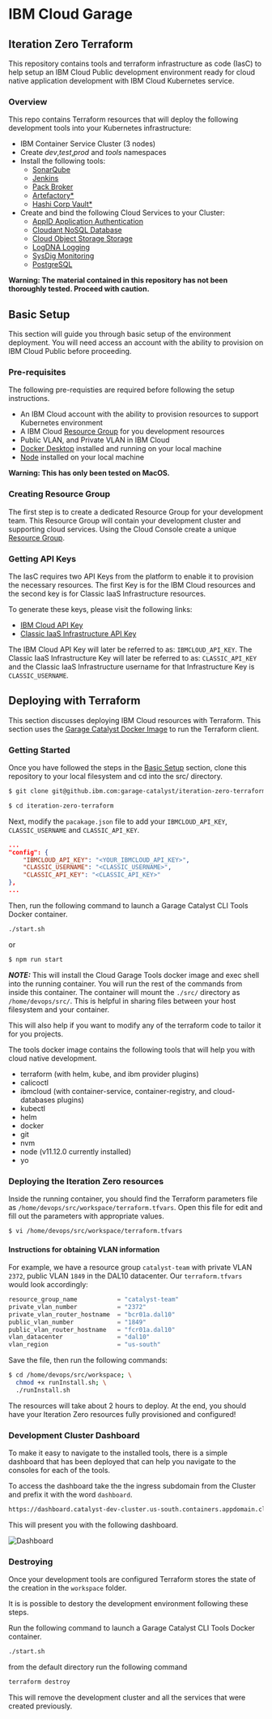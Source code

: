 # IBM Cloud Garage
## Iteration Zero Terraform 
This repository contains tools and terraform infrastructure as code (IasC) to help setup an IBM Cloud Public development environment ready for cloud native application development with IBM Cloud Kubernetes service. 

### Overview

This repo contains Terraform resources that will deploy the following development tools into your Kubernetes infrastructure:

- IBM Container Service Cluster (3 nodes)
- Create *dev*,*test*,*prod* and *tools* namespaces
- Install the following tools:
  - [SonarQube](https://www.sonarqube.org/) 
  - [Jenkins](https://jenkins.io/)
  - [Pack Broker](https://docs.pact.io/)
  - [Artefactory*](https://jfrog.com/open-source/)
  - [Hashi Corp Vault*](https://www.vaultproject.io/)
- Create and bind the following Cloud Services to your Cluster:
  - [AppID Application Authentication](https://cloud.ibm.com/docs/services/appid?topic=appid-service-access-management) 
  - [Cloudant NoSQL Database](https://cloud.ibm.com/docs/services/Cloudant?topic=cloudant-getting-started)
  - [Cloud Object Storage Storage](https://cloud.ibm.com/docs/services/cloud-object-storage?topic=cloud-object-storage-getting-started)
  - [LogDNA Logging](https://cloud.ibm.com/docs/services/Log-Analysis-with-LogDNA?topic=LogDNA-getting-started)
  - [SysDig Monitoring](https://cloud.ibm.com/docs/services/Monitoring-with-Sysdig?topic=Sysdig-getting-started)
  - [PostgreSQL](https://cloud.ibm.com/docs/services/databases-for-postgresql?topic=databases-for-postgresql-about)

**Warning: The material contained in this repository has not been thoroughly tested. Proceed with caution.**

## Basic Setup
This section will guide you through basic setup of the environment deployment. You will need access an account with the ability to provision on IBM Cloud Public before proceeding.

### Pre-requisites
The following pre-requisties are required before following the setup instructions. 

- An IBM Cloud account with the ability to provision resources to support Kubernetes environment
- A IBM Cloud [Resource Group](https://cloud.ibm.com/account/resource-groups) for you development resources
- Public VLAN, and Private VLAN in IBM Cloud
- [Docker Desktop](https://www.docker.com/products/docker-desktop) installed and running on your local machine
- [Node](https://nodejs.org/en/) installed on your local machine

**Warning: This has only been tested on MacOS.**

### Creating Resource Group
The first step is to create a dedicated Resource Group for your development team. This Resource Group will contain your development cluster and supporting cloud services. Using the Cloud Console create a unique [Resource Group](https://cloud.ibm.com/account/resource-groups). 

### Getting API Keys

The IasC requires two API Keys from the platform to enable it to provision the necessary resources. The first Key is for the  IBM Cloud resources and the second key is for Classic IaaS Infrastructure resources.

To generate these keys, please visit the following links:
- [IBM Cloud API Key](https://console.bluemix.net/docs/iam/userid_keys.html#creating-an-api-key "Creating an API key")
- [Classic IaaS Infrastructure API Key](https://cloud.ibm.com/docs/iam?topic=iam-classic_keys#classic_keys "Managing classic infrastructure API keys")

The IBM Cloud API Key will later be referred to as: `IBMCLOUD_API_KEY`. The Classic IaaS Infrastructure Key will later be referred to as: `CLASSIC_API_KEY` and the Classic IaaS Infrastructure username for that Infrastructure Key is `CLASSIC_USERNAME`.

## Deploying with Terraform
This section discusses deploying IBM Cloud resources with Terraform. This section uses the [Garage Catalyst Docker Image](https://hub.docker.com/r/garagecatalyst/ibm-kube-terraform) to run the Terraform client.

### Getting Started

Once you have followed the steps in the [Basic Setup](#basic-setup) section, clone this repository to your local filesystem and cd into the src/ directory.

```bash
$ git clone git@github.ibm.com:garage-catalyst/iteration-zero-terraform.git

$ cd iteration-zero-terraform
```

Next, modify the `pacakage.json` file to add your `IBMCLOUD_API_KEY`, `CLASSIC_USERNAME` and `CLASSIC_API_KEY`.
```json
...
"config": {
    "IBMCLOUD_API_KEY": "<YOUR_IBMCLOUD_API_KEY>",
    "CLASSIC_USERNAME": "<CLASSIC_USERNAME>",
    "CLASSIC_API_KEY": "<CLASSIC_API_KEY>"  
},
...
```

Then, run the following command to launch a Garage Catalyst CLI Tools Docker container.
```bash
./start.sh
```
or 
```bash
$ npm run start
```

***NOTE:*** This will install the Cloud Garage Tools docker image and exec shell into the running container. You will run the rest of the commands from inside this container. The container will mount the `./src/` directory as `/home/devops/src/`. This is helpful in sharing files between your host filesystem and your container.

This will also help if you want to modify any of the terraform code to tailor it for you projects.

The tools docker image contains the following tools that will help you with cloud native development. 

 * terraform (with helm, kube, and ibm provider plugins)
 * calicoctl
 * ibmcloud (with container-service, container-registry, and cloud-databases plugins)
 * kubectl
 * helm
 * docker
 * git
 * nvm
 * node (v11.12.0 currently installed)
 * yo

### Deploying the Iteration Zero resources

Inside the running container, you should find the Terraform parameters file as `/home/devops/src/workspace/terraform.tfvars`. Open this file for edit and fill out the parameters with appropriate values.
```bash
$ vi /home/devops/src/workspace/terraform.tfvars
```

#### Instructions for obtaining VLAN information



For example, we have a resource group `catalyst-team` with private VLAN `2372`, public VLAN `1849` in the DAL10 datacenter. Our `terraform.tfvars` would look accordingly:
```terraform
resource_group_name           = "catalyst-team"
private_vlan_number           = "2372"
private_vlan_router_hostname  = "bcr01a.dal10"
public_vlan_number            = "1849"
public_vlan_router_hostname   = "fcr01a.dal10"
vlan_datacenter               = "dal10"
vlan_region                   = "us-south"
```

Save the file, then run the following commands:
```bash
$ cd /home/devops/src/workspace; \
  chmod +x runInstall.sh; \
  ./runInstall.sh
```

The resources will take about 2 hours to deploy. At the end, you should have your Iteration Zero resources fully provisioned and configured!

### Development Cluster Dashboard

To make it easy to navigate to the installed tools, there is a simple dashboard that has been deployed that can help you navigate to the consoles for each of the tools.

To access the dashboard take the the ingress subdomain from the Cluster and prefix it with the word `dashboard`. 

```bash
https://dashboard.catalyst-dev-cluster.us-south.containers.appdomain.cloud

````
This will present you with the following dashboard.

![Dashboard](./docs/images/devcluster.png)

### Destroying
Once your development tools are configured Terraform stores the state of the creation in the `workspace` folder. 

It is is possible to destory the development environment following these steps.

Run the following command to launch a Garage Catalyst CLI Tools Docker container.
```bash
./start.sh
```
from the default directory run the following command
```bash
terraform destroy
```
This will remove the development cluster and all the services that were created previously.




